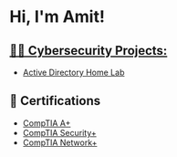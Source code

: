 <h1>Hi, I'm Amit! <br/><a href="https://github.com/joshmadakor1"> <a href="https://www.linkedin.com/in/joshmadakor/"> <a href="https://www.youtube.com/c/joshmadakor"</a></h1>


<h2>👨‍💻 Cybersecurity Projects:</h2>

  - [Active Directory Home Lab](https://github.com/amitgrewall/Active-Directory-Lab/blob/main/README.md)


<h2>📝 Certifications</h2>
 
- [CompTIA A+](https://www.credly.com/badges/1d210445-3fd5-433a-ab3f-5da69c10693c/public_url)
- [CompTIA Security+](https://www.credly.com/badges/6716ed08-88a0-48c3-9977-111f8ff7a795/public_url)
- [CompTIA Network+ ]()






